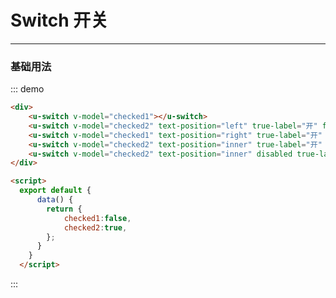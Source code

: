 <style>
.u-switch{
  margin-right: 10px;
}
</style>

<script>
  export default {
      data() {
        return {
            checked1:false,
            checked2:true,
        };
      }
    }
  </script>

# Switch 开关
----
### 基础用法

::: demo
```html
<div>
    <u-switch v-model="checked1"></u-switch>
    <u-switch v-model="checked2" text-position="left" true-label="开" false-label="关"></u-switch>
    <u-switch v-model="checked1" text-position="right" true-label="开" false-label="关"></u-switch>
    <u-switch v-model="checked2" text-position="inner" true-label="开" false-label="关"></u-switch>
    <u-switch v-model="checked2" text-position="inner" disabled true-label="开" false-label="关"></u-switch>
</div>

<script>
  export default {
      data() {
        return {
            checked1:false,
            checked2:true,
        };
      }
    }
  </script>

```
:::
